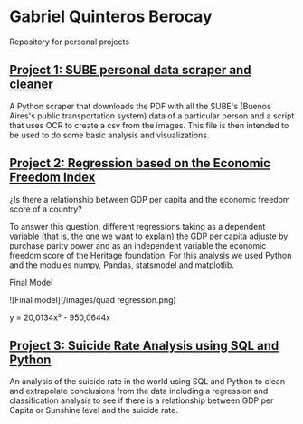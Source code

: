 # Gabriel Quinteros Berocay
Repository for personal projects

## [Project 1: SUBE personal data scraper and cleaner](https://github.com/Gabeeh94/SUBE-Project)

A Python scraper that downloads the PDF with all the SUBE's (Buenos Aires's public transportation system) data of a particular person and a script that uses OCR to create a csv from the images. This file is then intended to be used to do some basic analysis and visualizations.



## [Project 2: Regression based on the Economic Freedom Index](https://github.com/Gabeeh94/Economic-Freedom-Regression)

¿Is there a relationship between GDP per capita and the economic freedom score of a country?

To answer this question, different regressions taking as a dependent variable (that is, the one we want to explain) the GDP per capita adjuste by purchase parity power and as an independent variable the economic freedom score of the Heritage foundation. For this analysis we used Python and the modules numpy, Pandas, statsmodel and matplotlib.

Final Model

![Final model](/images/quad regression.png)

y = 20,0134x² - 950,0644x

## [Project 3: Suicide Rate Analysis using SQL and Python](https://github.com/Gabeeh94/Suicide-Rate)

An analysis of the suicide rate in the world using SQL and Python to clean and extrapolate conclusions from the data including a regression and classification analysis to see if there is a relationship between GDP per Capita or Sunshine level and the suicide rate.
